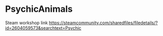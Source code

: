 # PsychicAnimals
Steam workshop link
https://steamcommunity.com/sharedfiles/filedetails/?id=2604059573&searchtext=Psychic
